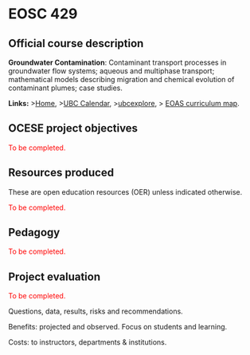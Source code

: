 # EOSC 429

## Official course description

**Groundwater Contamination**: Contaminant transport processes in groundwater flow systems; aqueous and multiphase transport; mathematical models describing migration and chemical evolution of contaminant plumes; case studies.

**Links:**
\>[Home](https://www.eoas.ubc.ca/academics/courses/eosc429),
\>[UBC Calendar](https://courses.students.ubc.ca/cs/courseschedule?pname=subjarea&tname=subj-course&dept=EOSC&course=429),
\>[ubcexplore](https://ubcexplorer.io/course/EOSC/429),
\> [EOAS curriculum map](https://www.eoas.ubc.ca/~quest/eoas-only.html).

## OCESE project objectives

<span style="color:red">To be completed.</span>

## Resources produced

These are open education resources (OER) unless indicated otherwise.

<span style="color:red">To be completed.</span>

## Pedagogy

<span style="color:red">To be completed.</span>

## Project evaluation

<span style="color:red">To be completed.</span>

Questions, data, results, risks and recommendations.

Benefits: projected and observed. Focus on students and learning.

Costs: to instructors, departments & institutions.